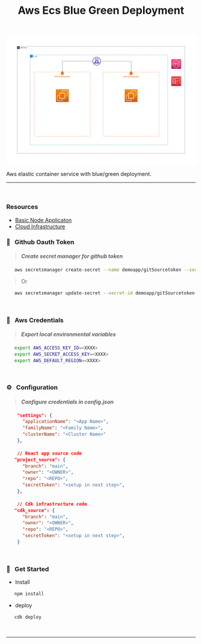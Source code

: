 <h1 align="center">Aws Ecs Blue Green Deployment</h1>
</br>

<p align="center">
   <img src="https://raw.githubusercontent.com/edo92/Aws-Ecs-BlueGreen-Deployment/main/.assets/basediagram.png"/>
</p>

Aws elastic container service with blue/green deployment.

---

</br>

### Resources

-  [Basic Node Applicaton](https://github.com/edo92/Simple-Express-Server)
-  [Cloud Infrastructure](https://github.com/edo92/Aws-Ecs-BlueGreen-Deployment)

### :key: &nbsp; Github Oauth Token

> #### <i class="fa fa-gear fa-spin fa-2x" style="color: firebrick"></i> **_Create secret manager for github token_**

```sh
   aws secretsmanager create-secret --name demoapp/gitSourcetoken --secret-string <GITHUB_TOKEN>
```

> Or

```sh
   aws secretsmanager update-secret --secret-id demoapp/gitSourcetoken --secret-string <GITHUB_TOKEN>
```

</br>

### 📜 &nbsp; Aws Credentials

> #### <i class="fa fa-gear fa-spin fa-2x" style="color: firebrick"></i> **_Export local environmental variables_**

```sh
   export AWS_ACCESS_KEY_ID=<XXXX>
   export AWS_SECRET_ACCESS_KEY=<XXXX>
   export AWS_DEFAULT_REGION=<XXXX>
```

</br>

### ⚙️ &nbsp; Configuration

> #### <i class="fa fa-gear fa-spin fa-2x" style="color: firebrick"></i> **_Configure credentials in config.json_**

```json
    "settings": {
      "applicationName": "<App Name>",
      "familyName": "<Family Name>",
      "clusterName": "<Cluster Name>"
    },

    // React app source code
   "project_source": {
      "branch": "main",
      "owner": "<OWNER>",
      "repo": "<REPO>",
      "secretToken": "<setup in next step>",
    },

    // Cdk infrastructure code
   "cdk_source": {
      "branch": "main",
      "owner": "<OWNER>",
      "repo": "<REPO>",
      "secretToken": "<setup in next step>",
    }
```

</br>

### 🔨 &nbsp; Get Started

-  Install

```js
   npm install
```

-  deploy

```js
   cdk deploy
```

</br>

---
